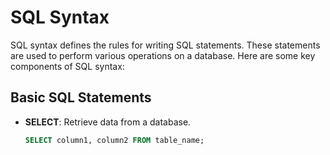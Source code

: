 # SQL Syntax

SQL syntax defines the rules for writing SQL statements. These statements are used to perform various operations on a database. Here are some key components of SQL syntax:

## Basic SQL Statements

- **SELECT**: Retrieve data from a database.
  ```sql
  SELECT column1, column2 FROM table_name;

